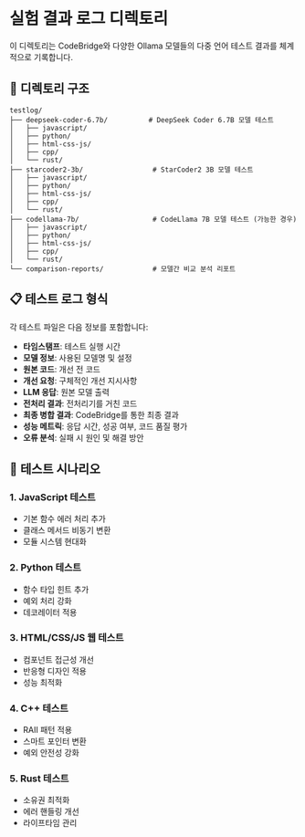 # 실험 결과 로그 디렉토리

이 디렉토리는 CodeBridge와 다양한 Ollama 모델들의 다중 언어 테스트 결과를 체계적으로 기록합니다.

## 📁 디렉토리 구조

```
testlog/
├── deepseek-coder-6.7b/          # DeepSeek Coder 6.7B 모델 테스트
│   ├── javascript/
│   ├── python/
│   ├── html-css-js/
│   ├── cpp/
│   └── rust/
├── starcoder2-3b/                 # StarCoder2 3B 모델 테스트
│   ├── javascript/
│   ├── python/
│   ├── html-css-js/
│   ├── cpp/
│   └── rust/
├── codellama-7b/                  # CodeLlama 7B 모델 테스트 (가능한 경우)
│   ├── javascript/
│   ├── python/
│   ├── html-css-js/
│   ├── cpp/
│   └── rust/
└── comparison-reports/            # 모델간 비교 분석 리포트
```

## 📋 테스트 로그 형식

각 테스트 파일은 다음 정보를 포함합니다:

- **타임스탬프**: 테스트 실행 시간
- **모델 정보**: 사용된 모델명 및 설정
- **원본 코드**: 개선 전 코드
- **개선 요청**: 구체적인 개선 지시사항
- **LLM 응답**: 원본 모델 출력
- **전처리 결과**: 전처리기를 거친 코드
- **최종 병합 결과**: CodeBridge를 통한 최종 결과
- **성능 메트릭**: 응답 시간, 성공 여부, 코드 품질 평가
- **오류 분석**: 실패 시 원인 및 해결 방안

## 🎯 테스트 시나리오

### 1. JavaScript 테스트
- 기본 함수 에러 처리 추가
- 클래스 메서드 비동기 변환
- 모듈 시스템 현대화

### 2. Python 테스트
- 함수 타입 힌트 추가
- 예외 처리 강화
- 데코레이터 적용

### 3. HTML/CSS/JS 웹 테스트
- 컴포넌트 접근성 개선
- 반응형 디자인 적용
- 성능 최적화

### 4. C++ 테스트
- RAII 패턴 적용
- 스마트 포인터 변환
- 예외 안전성 강화

### 5. Rust 테스트
- 소유권 최적화
- 에러 핸들링 개선
- 라이프타임 관리